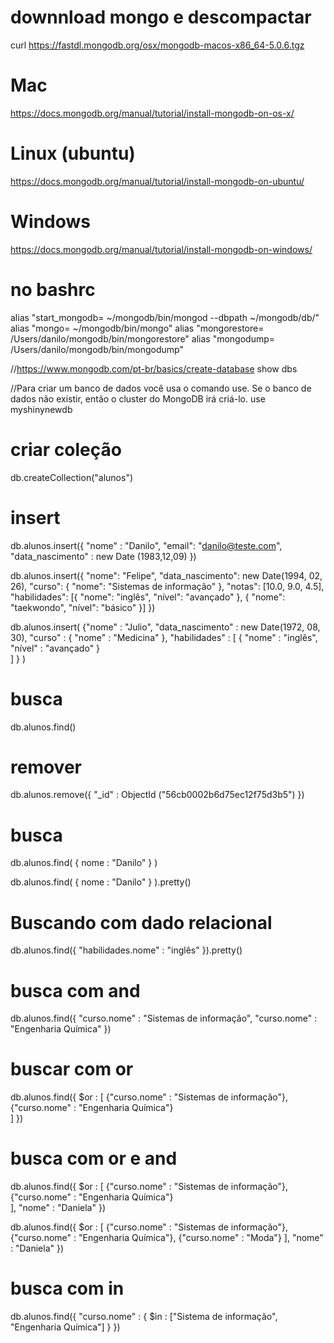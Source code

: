 
# downnload mongo e descompactar
curl https://fastdl.mongodb.org/osx/mongodb-macos-x86_64-5.0.6.tgz

# Mac
https://docs.mongodb.org/manual/tutorial/install-mongodb-on-os-x/

# Linux (ubuntu)
https://docs.mongodb.org/manual/tutorial/install-mongodb-on-ubuntu/

# Windows
https://docs.mongodb.org/manual/tutorial/install-mongodb-on-windows/


# no bashrc
alias "start_mongodb= ~/mongodb/bin/mongod --dbpath ~/mongodb/db/"
alias "mongo= ~/mongodb/bin/mongo"
alias "mongorestore= /Users/danilo/mongodb/bin/mongorestore"
alias "mongodump= /Users/danilo/mongodb/bin/mongodump"

//https://www.mongodb.com/pt-br/basics/create-database
show dbs

//Para criar um banco de dados você usa o comando use. Se o banco de dados não existir, então o cluster do MongoDB irá criá-lo.
use myshinynewdb


# criar coleção

db.createCollection("alunos")

# insert
db.alunos.insert({
    "nome" : "Danilo", 
    "email": "danilo@teste.com",
    "data_nascimento" : new Date (1983,12,09)
})


db.alunos.insert({
    "nome": "Felipe",
    "data_nascimento": new Date(1994, 02, 26),
    "curso": {
        "nome": "Sistemas de informação"
    },
    "notas": [10.0, 9.0, 4.5],
    "habilidades": [{
        "nome": "inglês",
        "nível": "avançado"
    }, {
        "nome": "taekwondo",
        "nível": "básico"
    }]
})


db.alunos.insert(
{"nome" : "Julio",
"data_nascimento" : new Date(1972, 08, 30),
"curso" : {
    "nome" : "Medicina"
},
"habilidades" : [
        {
        "nome" : "inglês",
        "nível" : "avançado"
        }    
    ]
}
)


# busca
db.alunos.find()

# remover
db.alunos.remove({
    "_id" : ObjectId ("56cb0002b6d75ec12f75d3b5")
})


# busca

db.alunos.find(
    {
        nome : "Danilo"
    }
)

db.alunos.find(
    {
        nome : "Danilo"
    }
).pretty()

# Buscando com dado relacional
db.alunos.find({ "habilidades.nome" : "inglês" }).pretty()


# busca com and
db.alunos.find({
    "curso.nome" : "Sistemas de informação",
    "curso.nome" : "Engenharia Química"
    })

# buscar com or
db.alunos.find({
    $or : [
        {"curso.nome" : "Sistemas de informação"},
        {"curso.nome" : "Engenharia Química"}    
    ]
})

# busca com or e and
db.alunos.find({
    $or : [
        {"curso.nome" : "Sistemas de informação"},
        {"curso.nome" : "Engenharia Química"}    
    ],
    "nome" : "Daniela"
})

 db.alunos.find({
     $or : [
        {"curso.nome" : "Sistemas de informação"},
        {"curso.nome" : "Engenharia Química"},
        {"curso.nome" : "Moda"}
    ],
    "nome" : "Daniela"
 })

 # busca com in

 db.alunos.find({
    "curso.nome" : {
        $in : ["Sistema de informação", "Engenharia Química"]
        }
})
